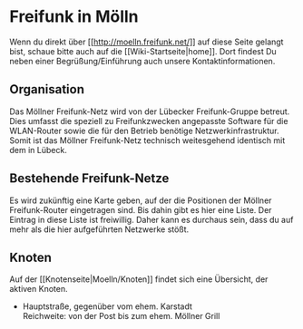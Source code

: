 # Freifunk in Mölln

Wenn du direkt über [[http://moelln.freifunk.net/]] auf diese Seite
gelangt bist, schaue bitte auch auf die
[[Wiki-Startseite|home]]. Dort findest Du neben
einer Begrüßung/Einführung auch unsere Kontaktinformationen.

## Organisation
Das Möllner Freifunk-Netz wird von der Lübecker Freifunk-Gruppe betreut.
Dies umfasst die speziell zu Freifunkzwecken angepasste Software für die
WLAN-Router sowie die für den Betrieb benötige Netzwerkinfrastruktur.
Somit ist das Möllner Freifunk-Netz technisch weitesgehend identisch mit
dem in Lübeck.

## Bestehende Freifunk-Netze
Es wird zukünftig eine Karte geben, auf der die Positionen der Möllner
Freifunk-Router eingetragen sind. Bis dahin gibt es hier eine Liste. Der
Eintrag in diese Liste ist freiwillig. Daher kann es durchaus sein, dass
du auf mehr als die hier aufgeführten Netzwerke stößt.

## Knoten
Auf der [[Knotenseite|Moelln/Knoten]] findet sich eine Übersicht, der aktiven Knoten.

* Hauptstraße, gegenüber vom ehem. Karstadt<br>
  Reichweite: von der Post bis zum ehem. Möllner Grill
